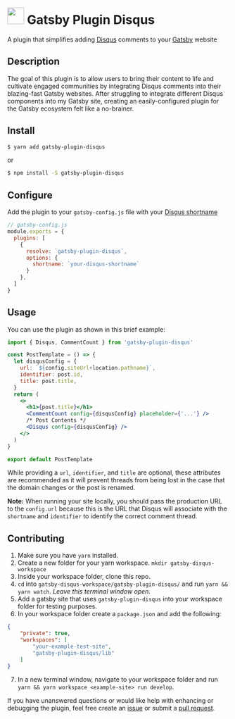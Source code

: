 # <img src="https://user-images.githubusercontent.com/16360374/60153578-90677300-9799-11e9-994a-d8f932d2efe1.png" height="38"/> Gatsby Plugin Disqus  

A plugin that simplifies adding [Disqus](https://disqus.com/) comments to your [Gatsby](https://www.gatsbyjs.org/) website  

## Description  
The goal of this plugin is to allow users to bring their content to life and cultivate engaged communities by integrating Disqus comments into their blazing-fast Gatsby websites. After struggling to integrate different Disqus components into my Gatsby site, creating an easily-configured plugin for the Gatsby ecosystem felt like a no-brainer.  

## Install  
```sh
$ yarn add gatsby-plugin-disqus
```  
or  
```sh
$ npm install -S gatsby-plugin-disqus
```

## Configure  

Add the plugin to your `gatsby-config.js` file with your [Disqus shortname](https://help.disqus.com/installation/whats-a-shortname)  

```js
// gatsby-config.js
module.exports = {
  plugins: [
    {
      resolve: `gatsby-plugin-disqus`,
      options: {
        shortname: `your-disqus-shortname`
      }
    },
  ]
}
```

## Usage  

You can use the plugin as shown in this brief example:  

```jsx
import { Disqus, CommentCount } from 'gatsby-plugin-disqus'

const PostTemplate = () => {
  let disqusConfig = {
    url: `${config.siteUrl+location.pathname}`,
    identifier: post.id,
    title: post.title,
  }
  return (
    <>
      <h1>{post.title}</h1>
      <CommentCount config={disqusConfig} placeholder={'...'} />
      /* Post Contents */
      <Disqus config={disqusConfig} />
    </>
  )
}

export default PostTemplate
```

While providing a `url`, `identifier`, and `title` are optional, these attributes are recommended as it will prevent threads from being lost in the case that the domain changes or the post is renamed.

**Note:** When running your site locally, you should pass the production URL to the `config.url` because this is the URL that Disqus will associate with the `shortname` and `identifier` to identify the correct comment thread.  

## Contributing  

  1. Make sure you have `yarn` installed.
  2. Create a new folder for your yarn workspace. `mkdir gatsby-disqus-workspace`
  3. Inside your workspace folder, clone this repo.
  4. `cd` into `gatsby-disqus-workspace/gatsby-plugin-disqus/` and run `yarn && yarn watch`. *Leave this terminal window open.*
  5. Add a gatsby site that uses `gatsby-plugin-disqus` into your workspace folder for testing purposes.
  6. In your workspace folder create a `package.json` and add the following:
```json
{
	"private": true,
	"workspaces": [
		"your-example-test-site",
		"gatsby-plugin-disqus/lib"
	]
}
```
  7. In a new terminal window, navigate to your workspace folder and run `yarn && yarn workspace <example-site> run develop`.

If you have unanswered questions or would like help with enhancing or debugging the plugin, feel free create an [issue](https://github.com/tterb/gatsby-plugin-disqus/issues/new) or submit a [pull request](https://github.com/tterb/gatsby-plugin-disqus/pulls).  
